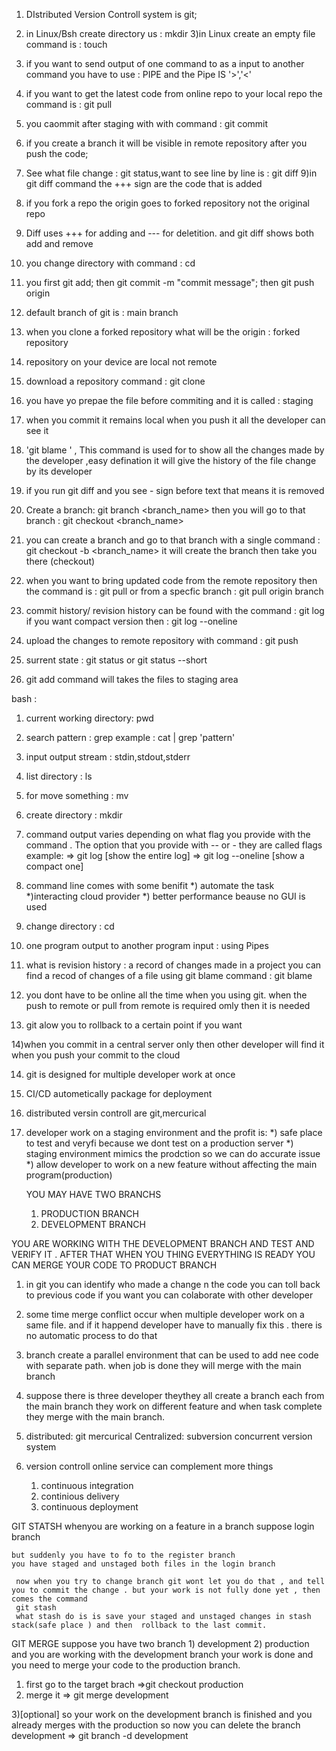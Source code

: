 1) DIstributed Version Controll system is git;
2) in Linux/Bsh create directory us : mkdir
3)in Linux create an empty file command is : touch
4) if you want to send output of one command to as a input to another command you have to use : PIPE and the Pipe IS '>','<'
5) if you want to get the latest code from online repo to your local repo the command is : git pull
6) you caommit after staging with with command : git commit
7) if you create a branch it will be visible in remote repository after you push the code;
8) See what file change : git status,want to see line by line is : git diff
9)in git diff command the +++ sign are the code that is added
10) if you fork a repo the origin goes to forked repository not the original repo
11) Diff uses +++ for adding and --- for deletition. and git diff shows both add and remove
12) you change directory with command : cd
13) you first git add; then git commit -m "commit message"; then git push origin <branch>
14) default branch of git is : main branch
15) when you clone a forked repository what will be the origin : forked repository
16)  repository on your device are local not remote
17) download a repository command : git clone
18) you have yo prepae the file before commiting and it is called : staging
19) when you commit it remains local when you push it all the developer can see it
20) 'git blame <filename>' , This command is used for to show all the changes made by the developer ,easy defination
it will give the history of the file change by its developer
21) if you run git diff and you see - sign before text that means it is removed
23) Create a branch: git branch <branch_name>
then you will go to that branch : git checkout <branch_name>
24) you can create a branch and go to that branch with a single command : git checkout -b <branch_name>
it will create the branch then take you there (checkout)

25) when you want to bring updated code from the remote 
repository then the command is : git pull
or from a specfic branch : git pull origin branch

26) commit history/ revision history can be found with 
the command : git log
if you want compact version then : git log --oneline

27) upload the changes to remote repository with command  : git push

28) surrent state : git status or git status --short

29) git add command will takes the files to staging area 


bash :

1) current working directory: pwd
2) search pattern : grep 
example : cat <file> | grep 'pattern'
3) input output stream : stdin,stdout,stderr
4) list directory : ls
5) for move something : mv
6) create directory : mkdir
7) command output varies depending on what flag you provide with the command . The option that you provide with
-- or - they are called flags
example:
=> git log [show the entire log]
=> git log --oneline  [show a compact one]
8) command line comes with some benifit
    *) automate the task
    *)interacting cloud provider
    *) better performance beause no GUI is used

9) change directory : cd
10) one program output to another program input : using Pipes

11) what is revision history : a record of changes made in a project
you can find a recod of changes of a file using git blame command
: git blame <file>

12) you dont have to be online all the time when you using git. when the push to remote or pull from remote  is required omly then it is needed

13) git alow you to rollback to a certain point if you want

14)when you commit in a central server only then other developer will find it when you push your commit to the cloud

14) git is designed for multiple developer work at once

15) CI/CD autometically package for deployment

16) distributed versin controll are git,mercurical

17) developer work on  a staging environment and the profit is:
    *) safe place to test and veryfi because we dont test on a production server 
    *) staging environment mimics the prodction so we can do accurate issue
    *) allow developer to work on a new feature without affecting the main program(production)

    YOU MAY HAVE TWO BRANCHS 
    1) PRODUCTION BRANCH
    2) DEVELOPMENT BRANCH

YOU ARE WORKING WITH THE DEVELOPMENT BRANCH AND TEST AND VERIFY IT . AFTER THAT WHEN YOU THING EVERYTHING IS READY YOU CAN MERGE YOUR CODE TO PRODUCT BRANCH

1) in git you can identify who made a change n the code
you can toll back to previous code if you want
you can colaborate with other developer

2) some time merge conflict occur when multiple developer work on a same file. and if it happend developer have to manually fix this . there is no automatic process to do that

3) branch create a parallel environment that can be used to add nee code with separate path. when job is done they will merge with the main branch

4) suppose there is three developer theythey all create a branch each from the main branch they work on different feature and when task complete they merge with the main branch.

3) distributed:
        git
        mercurical
    Centralized:
        subversion
        concurrent version system
    
4) version controll online service can complement more things
    1) continuous integration
    2) continious delivery
    3) continuous deployment



GIT STATSH
    whenyou are working on a feature in a branch suppose login branch

    but suddenly you have to fo to the register branch
    you have staged and unstaged both files in the login branch

     now when you try to change branch git wont let you do that , and tell you to commit the change . but your work is not fully done yet , then comes the command 
     git stash
     what stash do is is save your staged and unstaged changes in stash stack(safe place ) and then  rollback to the last commit.

GIT MERGE
suppose you have two branch 
    1) development
    2) production
and you are working with the development branch
your work is done and you need to merge your code to the 
production branch.

1) first go to the target brach 
=>git checkout production
2) merge it
=> git merge development

3)[optional]
    so your work on the development branch is finished and you already merges with the production
    so now you can  delete the branch development
=> git branch -d development